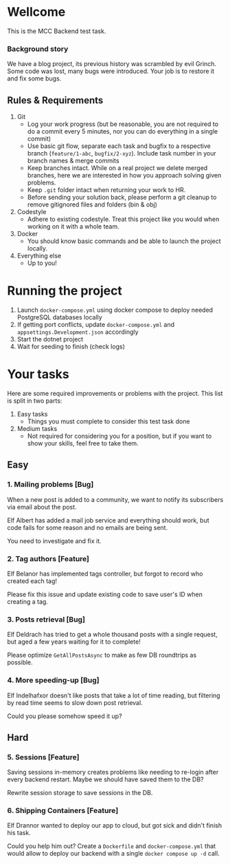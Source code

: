 # Wellcome
This is the MCC Backend test task.

### Background story
We have a blog project, its previous history was scrambled by evil Grinch. Some code was lost, many bugs were introduced. Your job is to restore it and fix some bugs.

## Rules & Requirements
1. Git
     - Log your work progress (but be reasonable, you are not required to do a commit every 5 minutes, nor you can do everything in a single commit)
     - Use basic git flow, separate each task and bugfix to a respective branch (`feature/1-abc`, `bugfix/2-xyz`). Include task number in your branch names & merge commits
     - Keep branches intact. While on a real project we delete merged branches, here we are interested in how you approach solving given problems.
     - Keep `.git` folder intact when returning your work to HR.
     - Before sending your solution back, please perform a git cleanup to remove gitignored files and folders (bin & obj)
2. Codestyle
    - Adhere to existing codestyle. Treat this project like you would when working on it with a whole team.
3. Docker
    - You should know basic commands and be able to launch the project locally.
4. Everything else
    - Up to you!

# Running the project
1. Launch `docker-compose.yml` using docker compose to deploy needed PostgreSQL databases locally
2. If getting port conflicts, update `docker-compose.yml` and `appsettings.Development.json` accordingly
3. Start the dotnet project
4. Wait for seeding to finish (check logs)

# Your tasks
Here are some required improvements or problems with the project. This list is split in two parts:
1. Easy tasks
    - Things you must complete to consider this test task done
2. Medium tasks
    - Not required for considering you for a position, but if you want to show your skills, feel free to take them.

## Easy
### 1. Mailing problems [Bug]
When a new post is added to a community, we want to notify its subscribers via email about the post. 

Elf Albert has added a mail job service and everything should work, but code fails for some reason and no emails are being sent. 

You need to investigate and fix it. 

### 2. Tag authors [Feature]
Elf Belanor has implemented tags controller, but forgot to record who created each tag!

Please fix this issue and update existing code to save user's ID when creating a tag.


### 3. Posts retrieval [Bug]
Elf Deldrach has tried to get a whole thousand posts with a single request, but aged a few years waiting for it to complete! 

Please optimize `GetAllPostsAsync` to make as few DB roundtrips as possible.

### 4. More speeding-up [Bug]
Elf Indelhafxor doesn't like posts that take a lot of time reading, but filtering by read time seems to slow down post retrieval. 

Could you please somehow speed it up?

## Hard

### 5. Sessions [Feature]
Saving sessions in-memory creates problems like needing to re-login after every backend restart. Maybe we should have saved them to the DB?

Rewrite session storage to save sessions in the DB.

### 6. Shipping Containers [Feature]
Elf Drannor wanted to deploy our app to cloud, but got sick and didn't finish his task. 

Could you help him out? Create a `Dockerfile` and `docker-compose.yml` that would allow to deploy our backend with a single `docker compose up -d` call.